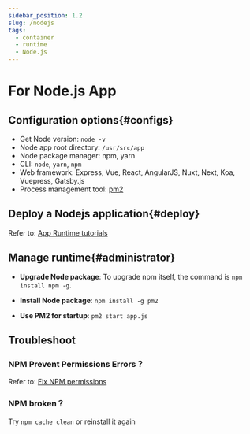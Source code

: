 ```yaml
---
sidebar_position: 1.2
slug: /nodejs
tags:
  - container
  - runtime
  - Node.js
---
```


# For Node.js App

## Configuration options{#configs}

- Get Node version: `node -v`
- Node app root directory: `/usr/src/app`
- Node package manager: npm, yarn
- CLI: `node`, `yarn`, `npm`
- Web framework: Express, Vue, React, AngularJS, Nuxt, Next, Koa, Vuepress, Gatsby.js
- Process management tool: [pm2](https://pm2.io)

## Deploy a Nodejs application{#deploy}

Refer to: [App Runtime tutorials](../runtime#quick)

## Manage runtime{#administrator}

- **Upgrade Node package**: To upgrade npm itself, the command is `npm install npm -g`.

- **Install Node package**: `npm install -g pm2`

- **Use PM2 for startup**:  `pm2 start app.js`

## Troubleshoot

### NPM Prevent Permissions Errors？

Refer to: [Fix NPM permissions](https://www.npmjs.com.cn/getting-started/fixing-npm-permissions/)

### NPM broken？

Try `npm cache clean` or reinstall it again